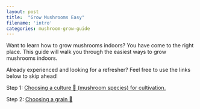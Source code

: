 ```yaml
---
layout: post
title:  "Grow Mushrooms Easy"
filename: 'intro'
categories: mushroom-grow-guide
---
```


Want to learn how to grow mushrooms indoors?  You have come to the right place.
This guide will walk you through the easiest ways to grow mushrooms indoors.

Already experienced and looking for a refresher?  Feel free to use the links below to skip ahead!

Step 1: [Choosing a culture 🧬 (mushroom species) for cultivation.](culture)

Step 2: [Choosing a grain 🌽](grain)
